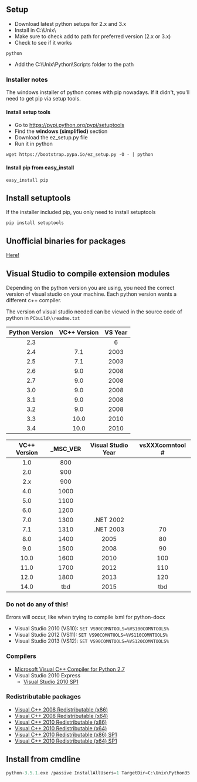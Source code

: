 ## Setup
- Download latest python setups for 2.x and 3.x
- Install in C:\\Unix\\
- Make sure to check add to path for preferred version (2.x or 3.x)
- Check to see if it works
```
python
```
- Add the C:\\Unix\\Python\\Scripts folder to the path

### Installer notes
The windows installer of python comes with pip nowadays. If it didn't, you'll need to get pip via setup tools.

#### Install setup tools
- Go to https://pypi.python.org/pypi/setuptools
- Find the **windows (simplified)** section
- Download the ez_setup.py file
- Run it in python

```
wget https://bootstrap.pypa.io/ez_setup.py -O - | python
```

#### Install pip from easy_install
```
easy_install pip
```

## Install setuptools
If the installer included pip, you only need to install setuptools
```
pip install setuptools
```

## Unofficial binaries for packages
[Here!](http://www.lfd.uci.edu/~gohlke/pythonlibs/)

## Visual Studio to compile extension modules
Depending on the python version you are using, you need the correct version of visual studio on your machine. Each python version wants a different c++ compiler.

The version of visual studio needed can be viewed in the source code of python in `PCbuild\\readme.txt`

| Python Version | VC++ Version | VS Year |
| :-: | :-: | :-: |
| 2.3 |  | 6 |
| 2.4 | 7.1 | 2003 |
| 2.5 | 7.1 | 2003 |
| 2.6 | 9.0 | 2008 |
| 2.7 | 9.0 | 2008 |
| 3.0 | 9.0 | 2008 |
| 3.1 | 9.0 | 2008 |
| 3.2 | 9.0 | 2008 |
| 3.3 | 10.0 | 2010 |
| 3.4 | 10.0 | 2010 |

| VC++ Version | _MSC_VER | Visual Studio Year | vsXXXcomntool # |
| :-: | :-: | :-: | :-: |
| 1.0 | 800 |   |   |
| 2.0 | 900 |   |   |
| 2.x | 900 |   |   |
| 4.0 | 1000 |   |   |
| 5.0 | 1100 |   |   |
| 6.0 | 1200 |   |   |
| 7.0 | 1300 | .NET 2002 |   |
| 7.1 | 1310 | .NET 2003 | 70 |
| 8.0 | 1400 | 2005 | 80 |
| 9.0 | 1500 | 2008 | 90 |
| 10.0 | 1600 | 2010 | 100 |
| 11.0 | 1700 | 2012 | 110 |
| 12.0 | 1800 | 2013 | 120 |
| 14.0 | tbd | 2015 | tbd |

### Do not do any of this!
Errors will occur, like when trying to compile lxml for python-docx

- Visual Studio 2010 (VS10): `SET VS90COMNTOOLS=%VS100COMNTOOLS%`
- Visual Studio 2012 (VS11): `SET VS90COMNTOOLS=%VS110COMNTOOLS%`
- Visual Studio 2013 (VS12): `SET VS90COMNTOOLS=%VS120COMNTOOLS%`

### Compilers
- [Microsoft Visual C++ Compiler for Python 2.7](http://www.microsoft.com/en-us/download/details.aspx?id=44266)
- Visual Studio 2010 Express
	- [Visual Studio 2010 SP1](http://go.microsoft.com/fwlink/?LinkId=210710)

### Redistributable packages
- [Visual C++ 2008 Redistributable (x86)](http://www.microsoft.com/en-us/download/details.aspx?displaylang=en&id=29)
- [Visual C++ 2008 Redistributable (x64)](http://www.microsoft.com/en-us/download/details.aspx?id=15336)
- [Visual C++ 2010 Redistributable (x86)](http://www.microsoft.com/en-us/download/details.aspx?id=5555)
- [Visual C++ 2010 Redistributable (x64)](http://www.microsoft.com/en-us/download/details.aspx?id=14632)
- [Visual C++ 2010 Redistributable (x86) SP1](http://www.microsoft.com/en-us/download/details.aspx?id=8328)
- [Visual C++ 2010 Redistributable (x64) SP1](http://www.microsoft.com/en-us/download/details.aspx?id=13523)

## Install from cmdline
```python
python-3.5.1.exe /passive InstallAllUsers=1 TargetDir=C:\Unix\Python35 PrependPath=1 Shortcuts=0 Include_doc=0 Include_debug=1
```

